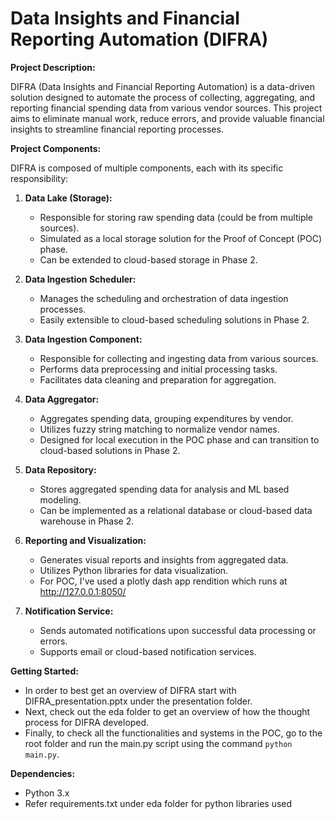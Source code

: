# Data Insights and Financial Reporting Automation (DIFRA)

**Project Description:**

DIFRA (Data Insights and Financial Reporting Automation) is a data-driven solution designed to automate the process of collecting, aggregating, and reporting financial spending data from various vendor sources. This project aims to eliminate manual work, reduce errors, and provide valuable financial insights to streamline financial reporting processes.

**Project Components:**

DIFRA is composed of multiple components, each with its specific responsibility:

1. **Data Lake (Storage):**
   - Responsible for storing raw spending data (could be from multiple sources).
   - Simulated as a local storage solution for the Proof of Concept (POC) phase.
   - Can be extended to cloud-based storage in Phase 2.

2. **Data Ingestion Scheduler:**
   - Manages the scheduling and orchestration of data ingestion processes.
   - Easily extensible to cloud-based scheduling solutions in Phase 2.

3. **Data Ingestion Component:**
   - Responsible for collecting and ingesting data from various sources.
   - Performs data preprocessing and initial processing tasks.
   - Facilitates data cleaning and preparation for aggregation.
     
4. **Data Aggregator:**
   - Aggregates spending data, grouping expenditures by vendor.
   - Utilizes fuzzy string matching to normalize vendor names.
   - Designed for local execution in the POC phase and can transition to cloud-based solutions in Phase 2.

5. **Data Repository:**
   - Stores aggregated spending data for analysis and ML based modeling.
   - Can be implemented as a relational database or cloud-based data warehouse in Phase 2.

6. **Reporting and Visualization:**
   - Generates visual reports and insights from aggregated data.
   - Utilizes Python libraries for data visualization.
   - For POC, I've used a plotly dash app rendition which runs at http://127.0.0.1:8050/

7. **Notification Service:**
   - Sends automated notifications upon successful data processing or errors.
   - Supports email or cloud-based notification services.

**Getting Started:**

- In order to best get an overview of DIFRA start with DIFRA_presentation.pptx under the presentation folder.
- Next, check out the eda folder to get an overview of how the thought process for DIFRA developed.
- Finally, to check all the functionalities and systems in the POC, go to the root folder and run the main.py script using the command `python main.py`.

**Dependencies:**

- Python 3.x
- Refer requirements.txt under eda folder for python libraries used
